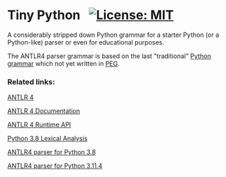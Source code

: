 # Tiny Python &nbsp; [![License: MIT](https://img.shields.io/badge/License-MIT-yellow.svg)](https://opensource.org/licenses/MIT)
A considerably stripped down Python grammar for a starter Python (or a Python-like) parser or even for educational purposes. 

The ANTLR4 parser grammar is based on the last "traditional" [Python grammar](https://docs.python.org/3.8/reference/grammar.html) which not yet written in [PEG](https://en.wikipedia.org/wiki/Parsing_expression_grammar).


### Related links:
[ANTLR 4](https://www.antlr.org/)

[ANTLR 4 Documentation](https://github.com/antlr/antlr4/tree/master/doc)

[ANTLR 4 Runtime API](https://www.antlr.org/api/Java/)

[Python 3.8 Lexical Analysis](https://docs.python.org/3.8/reference/lexical_analysis.html)

[ANTLR4 parser for Python 3.8](https://github.com/RobEin/ANTLR4-parser-for-Python-3.8)

[ANTLR4 parser for Python 3.11.4](https://github.com/RobEin/ANTLR4-Python-parser-by-PEG)
